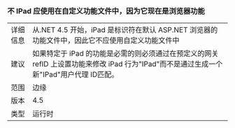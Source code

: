 ### <a name="ipad-should-not-be-used-in-custom-capabilities-file-because-it-is-now-a-browser-capability"></a>不 IPad 应使用在自定义功能文件中，因为它现在是浏览器功能

|   |   |
|---|---|
|详细信息|从.NET 4.5 开始，iPad 是标识符在默认 ASP.NET 浏览器的功能文件中，因此它不应使用自定义功能文件中|
|建议|如果特定于 iPad 的功能是必需的则必须通过在预定义的网关 refID 上设置功能来修改 iPad 行为&quot;IPad&quot;而不是通过生成一个新&quot;IPad&quot;用户代理 ID匹配。|
|范围|边缘|
|版本|4.5|
|类型|运行时|

